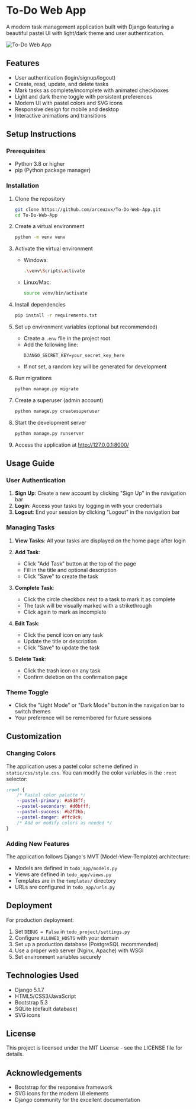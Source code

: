 # To-Do Web App
A modern task management application built with Django featuring a beautiful pastel UI with light/dark theme and user authentication.

![To-Do Web App](https://github.com/arceuzvx/To-Do-Web-App/raw/main/static/img/screenshot.png)

## Features
- User authentication (login/signup/logout)
- Create, read, update, and delete tasks
- Mark tasks as complete/incomplete with animated checkboxes
- Light and dark theme toggle with persistent preferences
- Modern UI with pastel colors and SVG icons
- Responsive design for mobile and desktop
- Interactive animations and transitions

## Setup Instructions

### Prerequisites
- Python 3.8 or higher
- pip (Python package manager)

### Installation
1. Clone the repository
   ```bash
   git clone https://github.com/arceuzvx/To-Do-Web-App.git
   cd To-Do-Web-App
   ```

2. Create a virtual environment
   ```bash
   python -m venv venv
   ```

3. Activate the virtual environment
   - Windows:
     ```bash
     .\venv\Scripts\activate
     ```
   - Linux/Mac:
     ```bash
     source venv/bin/activate
     ```

4. Install dependencies
   ```bash
   pip install -r requirements.txt
   ```

5. Set up environment variables (optional but recommended)
   - Create a `.env` file in the project root
   - Add the following line:
     ```
     DJANGO_SECRET_KEY=your_secret_key_here
     ```
   - If not set, a random key will be generated for development

6. Run migrations
   ```bash
   python manage.py migrate
   ```

7. Create a superuser (admin account)
   ```bash
   python manage.py createsuperuser
   ```

8. Start the development server
   ```bash
   python manage.py runserver
   ```

9. Access the application at http://127.0.0.1:8000/

## Usage Guide

### User Authentication
1. **Sign Up**: Create a new account by clicking "Sign Up" in the navigation bar
2. **Login**: Access your tasks by logging in with your credentials
3. **Logout**: End your session by clicking "Logout" in the navigation bar

### Managing Tasks
1. **View Tasks**: All your tasks are displayed on the home page after login
2. **Add Task**: 
   - Click "Add Task" button at the top of the page
   - Fill in the title and optional description
   - Click "Save" to create the task

3. **Complete Task**: 
   - Click the circle checkbox next to a task to mark it as complete
   - The task will be visually marked with a strikethrough
   - Click again to mark as incomplete

4. **Edit Task**:
   - Click the pencil icon on any task
   - Update the title or description
   - Click "Save" to update the task

5. **Delete Task**:
   - Click the trash icon on any task
   - Confirm deletion on the confirmation page

### Theme Toggle
- Click the "Light Mode" or "Dark Mode" button in the navigation bar to switch themes
- Your preference will be remembered for future sessions

## Customization

### Changing Colors
The application uses a pastel color scheme defined in `static/css/style.css`. You can modify the color variables in the `:root` selector:

```css
:root {
    /* Pastel color palette */
    --pastel-primary: #a5d8ff;
    --pastel-secondary: #d0bfff;
    --pastel-success: #b2f2bb;
    --pastel-danger: #ffc9c9;
    /* Add or modify colors as needed */
}
```

### Adding New Features
The application follows Django's MVT (Model-View-Template) architecture:
- Models are defined in `todo_app/models.py`
- Views are defined in `todo_app/views.py`
- Templates are in the `templates/` directory
- URLs are configured in `todo_app/urls.py`

## Deployment
For production deployment:
1. Set `DEBUG = False` in `todo_project/settings.py`
2. Configure `ALLOWED_HOSTS` with your domain
3. Set up a production database (PostgreSQL recommended)
4. Use a proper web server (Nginx, Apache) with WSGI
5. Set environment variables securely

## Technologies Used
- Django 5.1.7
- HTML5/CSS3/JavaScript
- Bootstrap 5.3
- SQLite (default database)
- SVG icons

## License
This project is licensed under the MIT License - see the LICENSE file for details.

## Acknowledgements
- Bootstrap for the responsive framework
- SVG icons for the modern UI elements
- Django community for the excellent documentation
